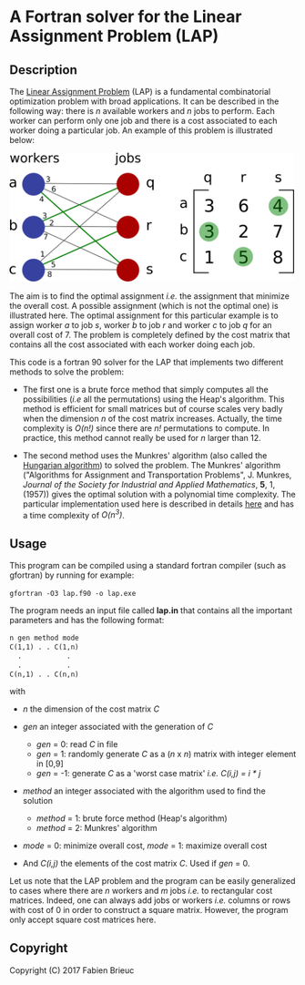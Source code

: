 # A Fortran solver for the Linear Assignment Problem (LAP)

## Description

The [Linear Assignment Problem](https://en.wikipedia.org/wiki/Assignment_problem) (LAP) is a fundamental combinatorial optimization problem with broad applications. It can be described in the following way: there is *n* available workers  and *n* jobs to perform. Each worker can perform only one job and there is a cost associated to each worker doing a particular job. An example of this problem is illustrated below:

<img src="lap.png" width="500">

The aim is to find the optimal assignment *i.e.* the assignment that minimize the overall cost. A possible assignment (which is not the optimal one) is illustrated here. The optimal assignment for this particular example is to assign worker *a* to job *s*, worker *b* to job *r* and worker *c* to job *q* for an overall cost of 7. The problem is completely defined by the cost matrix that contains all the cost associated with each worker doing each job.

This code is a fortran 90 solver for the LAP that implements two different methods to solve the problem:

* The first one is a brute force method that simply computes all the possibilities (*i.e* all the permutations) using the Heap's algorithm. This method is efficient for small matrices but of course scales very badly when the dimension *n* of the cost matrix increases. Actually, the time complexity is *O(n!)* since there are *n!* permutations to compute. In practice, this method cannot really be used for *n* larger than 12.

* The second method uses the Munkres' algorithm (also called the [Hungarian algorithm](https://en.wikipedia.org/wiki/Hungarian_algorithm)) to solved the problem. The Munkres' algorithm ("Algorithms for Assignment and Transportation Problems", J. Munkres, *Journal of the Society for Industrial and Applied Mathematics*, **5**, 1, (1957)) gives the optimal solution with a polynomial time complexity. The particular implementation used here is described in details [here](http://csclab.murraystate.edu/%7Ebob.pilgrim/445/munkres.html) and has a time complexity of *O(n<sup>3</sup>)*.

## Usage

This program can be compiled using a standard fortran compiler (such as gfortran) by running for example:

`gfortran -O3 lap.f90 -o lap.exe`

The program needs an input file called **lap.in** that contains all the important
parameters and has the following format:

    n gen method mode
    C(1,1) . . C(1,n)
      .           .
      .           .
    C(n,1) . . C(n,n)

with

* *n* the dimension of the cost matrix *C*

* *gen* an integer associated with the generation of *C*
   * *gen* = 0: read *C* in file
   * *gen* = 1: randomly generate *C* as a (*n* x *n*) matrix with integer element in [0,9]
   * *gen* = -1: generate *C* as a 'worst case matrix' *i.e.* *C(i,j) = i * j*

* *method* an integer associated with the algorithm used to find the solution
   * *method* = 1: brute force method (Heap's algorithm)
   * *method* = 2: Munkres' algorithm

* *mode* = 0: minimize overall cost, *mode* = 1: maximize overall cost

* And *C(i,j)* the elements of the cost matrix *C*. Used if *gen* = 0.

Let us note that the LAP problem and the program can be easily generalized to cases where there are *n* workers and *m* jobs *i.e.* to rectangular cost matrices. Indeed, one can always add jobs or workers *i.e.* columns or rows with cost of 0 in order to construct a square matrix. However, the program only accept square cost matrices here.

## Copyright

Copyright (C) 2017 Fabien Brieuc
